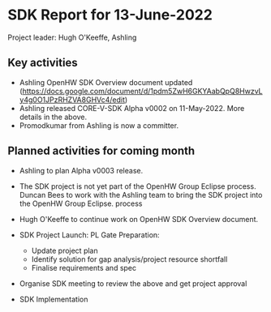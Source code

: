 # SDK Report for 13-June-2022

Project leader: Hugh O'Keeffe, Ashling

## Key activities
- Ashling OpenHW SDK Overview document updated (https://docs.google.com/document/d/1pdm5ZwH6GKYAabQpQ8HwzvLy4g0O1JPzRHZVA8GHVc4/edit) 
- Ashling released CORE-V-SDK Alpha v0002 on 11-May-2022. More details in the above.
- Promodkumar from Ashling is now a committer.

## Planned activities for coming month
- Ashling to plan Alpha v0003 release. 
- The SDK project is not yet part of the OpenHW Group Eclipse process. Duncan Bees to work with the Ashling team to bring the SDK project into the OpenHW Group Eclipse.     process
- Hugh O'Keeffe to continue work on OpenHW SDK Overview document.
- SDK Project Launch: PL Gate Preparation:

  - Update project plan
  - Identify solution for gap analysis/project resource shortfall
  - Finalise requirements and spec
  
 - Organise SDK meeting to review the above and get project approval
 - SDK Implementation
